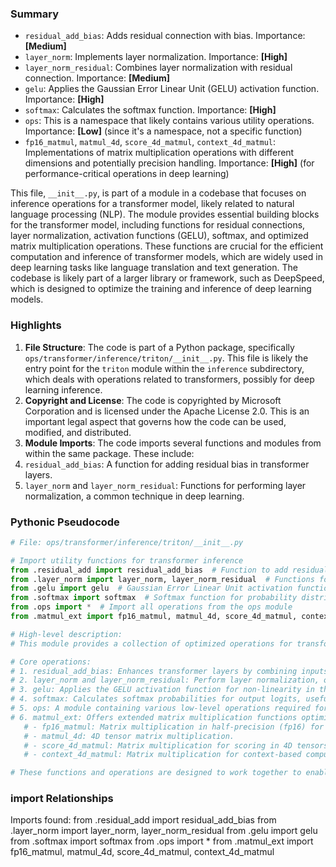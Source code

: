 

### Summary



* `residual_add_bias`: Adds residual connection with bias. Importance: **[Medium]**
* `layer_norm`: Implements layer normalization. Importance: **[High]**
* `layer_norm_residual`: Combines layer normalization with residual connection. Importance: **[Medium]**
* `gelu`: Applies the Gaussian Error Linear Unit (GELU) activation function. Importance: **[High]**
* `softmax`: Calculates the softmax function. Importance: **[High]** 
* `ops`: This is a namespace that likely contains various utility operations. Importance: **[Low]** (since it's a namespace, not a specific function)
* `fp16_matmul`, `matmul_4d`, `score_4d_matmul`, `context_4d_matmul`: Implementations of matrix multiplication operations with different dimensions and potentially precision handling. Importance: **[High]** (for performance-critical operations in deep learning)

This file, `__init__.py`, is part of a module in a codebase that focuses on inference operations for a transformer model, likely related to natural language processing (NLP). The module provides essential building blocks for the transformer model, including functions for residual connections, layer normalization, activation functions (GELU), softmax, and optimized matrix multiplication operations. These functions are crucial for the efficient computation and inference of transformer models, which are widely used in deep learning tasks like language translation and text generation. The codebase is likely part of a larger library or framework, such as DeepSpeed, which is designed to optimize the training and inference of deep learning models.

### Highlights



1. **File Structure**: The code is part of a Python package, specifically `ops/transformer/inference/triton/__init__.py`. This file is likely the entry point for the `triton` module within the `inference` subdirectory, which deals with operations related to transformers, possibly for deep learning inference.
2. **Copyright and License**: The code is copyrighted by Microsoft Corporation and is licensed under the Apache License 2.0. This is an important legal aspect that governs how the code can be used, modified, and distributed.
3. **Module Imports**: The code imports several functions and modules from within the same package. These include:
4. `residual_add_bias`: A function for adding residual bias in transformer layers.
5. `layer_norm` and `layer_norm_residual`: Functions for performing layer normalization, a common technique in deep learning.

### Pythonic Pseudocode

```python
# File: ops/transformer/inference/triton/__init__.py

# Import utility functions for transformer inference
from .residual_add import residual_add_bias  # Function to add residual connection with bias
from .layer_norm import layer_norm, layer_norm_residual  # Functions for layer normalization with and without residual
from .gelu import gelu  # Gaussian Error Linear Unit activation function
from .softmax import softmax  # Softmax function for probability distributions
from .ops import *  # Import all operations from the ops module
from .matmul_ext import fp16_matmul, matmul_4d, score_4d_matmul, context_4d_matmul  # Matrix multiplication extensions

# High-level description:
# This module provides a collection of optimized operations for transformer-based model inference.

# Core operations:
# 1. residual_add_bias: Enhances transformer layers by combining inputs with residual connections and bias.
# 2. layer_norm and layer_norm_residual: Perform layer normalization, optionally with residual connections.
# 3. gelu: Applies the GELU activation function for non-linearity in the model.
# 4. softmax: Calculates softmax probabilities for output logits, useful in tasks like sequence classification.
# 5. ops: A module containing various low-level operations required for transformer computations.
# 6. matmul_ext: Offers extended matrix multiplication functions optimized for 4D tensors, useful for efficient computation in transformers.
   # - fp16_matmul: Matrix multiplication in half-precision (fp16) for memory efficiency.
   # - matmul_4d: 4D tensor matrix multiplication.
   # - score_4d_matmul: Matrix multiplication for scoring in 4D tensors.
   # - context_4d_matmul: Matrix multiplication for context-based computations in 4D tensors.

# These functions and operations are designed to work together to enable efficient and accurate inference of transformer models.
```


### import Relationships

Imports found:
from .residual_add import residual_add_bias
from .layer_norm import layer_norm, layer_norm_residual
from .gelu import gelu
from .softmax import softmax
from .ops import *
from .matmul_ext import fp16_matmul, matmul_4d, score_4d_matmul, context_4d_matmul